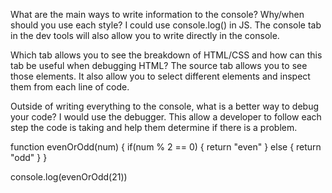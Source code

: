What are the main ways to write information to the console? Why/when should you use each style?
    I could use console.log() in JS.  The console tab in the dev tools will also allow you to write directly in the console.


Which tab allows you to see the breakdown of HTML/CSS and how can this tab be useful when debugging HTML?
    The source tab allows you to see those elements. It also allow you to select different elements and inspect them from each line of code.


Outside of writing everything to the console, what is a better way to debug your code? 
    I would use the debugger. This allow a developer to follow each step the code is taking and help them determine if there is a problem.





function evenOrOdd(num) {
    if(num % 2 == 0) {
        return "even"
    } else {
        return "odd"
    }
}

console.log(evenOrOdd(21))